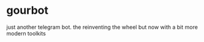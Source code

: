 # gourbot
just another telegram bot. the reinventing the wheel but now with a bit more modern toolkits

